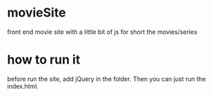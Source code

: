 # movieSite
front end movie site with a little bit of js for short the movies/series

# how to run it

before run the site, add jQuery in the folder. Then you can just run the index.html.
